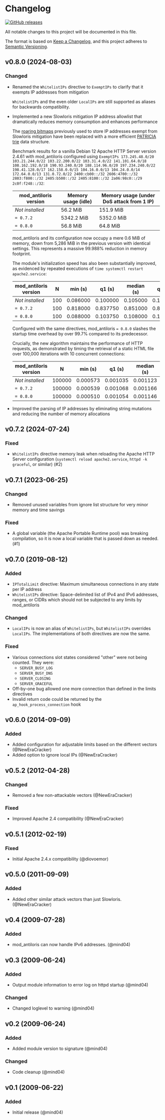# Changelog

[![GitHub releases](https://img.shields.io/github/release/Deltik/mod_antiloris.svg)](https://github.com/Deltik/mod_antiloris/releases)

All notable changes to this project will be documented in this file.

The format is based on [Keep a Changelog](https://keepachangelog.com/en/1.0.0/),
and this project adheres to [Semantic Versioning](https://semver.org/spec/v2.0.0.html).

## v0.8.0 (2024-08-03)

### Changed

- Renamed the `WhitelistIPs` directive to `ExemptIPs` to clarify that it exempts IP addresses from mitigation

  `WhitelistIPs` and the even older `LocalIPs` are still supported as aliases for backwards compatibility.
- Implemented a new Slowloris mitigation IP address allowlist that dramatically reduces memory consumption and enhances performance

  The [roaring bitmaps](https://github.com/RoaringBitmap/CRoaring) previously used to store IP addresses exempt from Slowloris mitigation have been replaced with a more efficient [PATRICIA trie](https://en.wikipedia.org/wiki/PATRICIA_trie) data structure.

  Benchmark results for a vanilla Debian 12 Apache HTTP Server version 2.4.61 with mod_antiloris configured using `ExemptIPs 173.245.48.0/20 103.21.244.0/22 103.22.200.0/22 103.31.4.0/22 141.101.64.0/18 108.162.192.0/18 190.93.240.0/20 188.114.96.0/20 197.234.240.0/22 198.41.128.0/17 162.158.0.0/15 104.16.0.0/13 104.24.0.0/14 172.64.0.0/13 131.0.72.0/22 2400:cb00::/32 2606:4700::/32 2803:f800::/32 2405:b500::/32 2405:8100::/32 2a06:98c0::/29 2c0f:f248::/32`:

  | mod_antiloris version | Memory usage (idle) | Memory usage (under DoS attack from 1 IP) |
  |-----------------------|---------------------|-------------------------------------------|
  | _Not installed_       | 56.2 MiB            | 151.9 MiB                                 |
  | `= 0.7.2`             | 5342.2 MiB          | 5352.0 MiB                                |
  | `= 0.8.0`             | 56.8 MiB            | 64.8 MiB                                  |

  mod_antiloris and its configuration now occupy a mere 0.6 MiB of memory, down from 5,286 MiB in the previous version with identical settings. This represents a massive 99.988% reduction in memory footprint.

  The module's initialization speed has also been substantially improved, as evidenced by repeated executions of `time systemctl restart apache2.service`:

  | mod_antiloris version | N   | min (s)  | q1 (s)   | median (s) | q3 (s)   | max (s)  | mean (s) | stddev (s) |
  |-----------------------|-----|----------|----------|------------|----------|----------|----------|------------|
  | _Not installed_       | 100 | 0.086000 | 0.100000 | 0.105000   | 0.110000 | 0.119000 | 0.105060 | 0.006718   |
  | `= 0.7.2`             | 100 | 0.818000 | 0.837750 | 0.851000   | 0.868500 | 1.037000 | 0.858580 | 0.033554   |
  | `= 0.8.0`             | 100 | 0.088000 | 0.103750 | 0.108000   | 0.111250 | 0.126000 | 0.107220 | 0.006532   |

  Configured with the same directives, mod_antiloris `= 0.8.0` slashes the startup time overhead by over 99.7% compared to its predecessor.

  Crucially, the new algorithm maintains the performance of HTTP requests, as demonstrated by timing the retrieval of a static HTML file over 100,000 iterations with 10 concurrent connections:

  | mod_antiloris version | N      | min (s)  | q1 (s)   | median (s) | q3 (s)   | max (s)  | mean (s) | stddev (s) |
  |-----------------------|--------|----------|----------|------------|----------|----------|----------|------------|
  | _Not installed_       | 100000 | 0.000573 | 0.001035 | 0.001123   | 0.001231 | 0.008474 | 0.001170 | 0.000300   |
  | `= 0.7.2`             | 100000 | 0.000539 | 0.001068 | 0.001166   | 0.001287 | 0.010362 | 0.001212 | 0.000314   |
  | `= 0.8.0`             | 100000 | 0.000510 | 0.001054 | 0.001146   | 0.001260 | 0.011931 | 0.001197 | 0.000312   |
- Improved the parsing of IP addresses by eliminating string mutations and reducing the number of memory allocations

## v0.7.2 (2024-07-24)

### Fixed

- `WhitelistIPs` directive memory leak when reloading the Apache HTTP Server configuration (`systemctl reload apache2.service`, `httpd -k graceful`, or similar) (#2)

## v0.7.1 (2023-06-25)

### Changed

- Removed unused variables from ignore list structure for very minor memory and time savings

### Fixed

- A global variable (the Apache Portable Runtime pool) was breaking compilation, so it is now a local variable that is passed down as needed. (#1)

## v0.7.0 (2019-08-12)

### Added

- `IPTotalLimit` directive: Maximum simultaneous connections in any state per IP address
- `WhitelistIPs` directive: Space-delimited list of IPv4 and IPv6 addresses, ranges, or CIDRs which should not be subjected to any limits by mod_antiloris

### Changed

- `LocalIPs` is now an alias of `WhitelistIPs`, but `WhitelistIPs` overrides `LocalIPs`.  The implementations of both directives are now the same.

### Fixed

- Various connections slot states considered "other" were not being counted. They were:
  - `SERVER_BUSY_LOG`
  - `SERVER_BUSY_DNS`
  - `SERVER_CLOSING`
  - `SERVER_GRACEFUL`
- Off-by-one bug allowed one more connection than defined in the limits directives
- Invalid return code could be returned by the `ap_hook_process_connection` hook

## v0.6.0 (2014-09-09)

### Added

- Added configuration for adjustable limits based on the different vectors (@NewEraCracker)
- Added option to ignore local IPs (@NewEraCracker)

## v0.5.2 (2012-04-28)

### Changed

- Removed a few non-attackable vectors (@NewEraCracker)

### Fixed

- Improved Apache 2.4 compatibility (@NewEraCracker)

## v0.5.1 (2012-02-19)

### Fixed

- Initial Apache 2.4.x compatibility (@diovoemor)

## v0.5.0 (2011-09-09)

### Added

- Added other similar attack vectors than just Slowloris. (@NewEraCracker)

## v0.4 (2009-07-28)

### Added

- mod_antiloris can now handle IPv6 addresses. (@mind04)

## v0.3 (2009-06-24)

### Added

- Output module information to error log on httpd startup (@mind04)

### Changed

- Changed loglevel to warning (@mind04)

## v0.2 (2009-06-24)

### Added

- Added module version to signature (@mind04)

### Changed

- Code cleanup (@mind04)

## v0.1 (2009-06-22)

### Added

- Initial release (@mind04)
